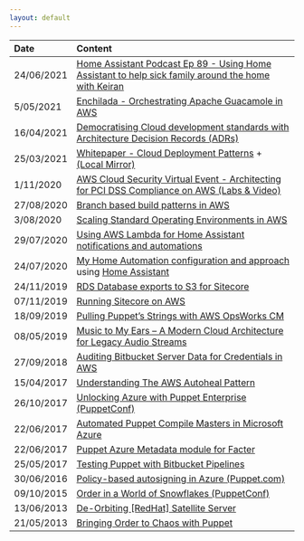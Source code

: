 ```yaml
---
layout: default
---
```



| Date        | Content            | 
|:-------------|:------------------|
| 24/06/2021   | [Home Assistant Podcast Ep 89 - Using Home Assistant to help sick family around the home with Keiran ](https://hasspodcast.io/ha089/) |
| 5/05/2021    | [Enchilada - Orchestrating Apache Guacamole in AWS](https://notes.keiran.io/posts/AWS_Bastion_Guacamole/) | 
| 16/04/2021   | [Democratising Cloud development standards with Architecture Decision Records (ADRs)](https://notes.keiran.io/posts/Cloud_ADRs/) | 
| 25/03/2021   | [Whitepaper - Cloud Deployment Patterns](https://www.sourcedgroup.com/resources/cloud-deployment-patterns) + [(Local Mirror)](./posts/Sourced_Cloud_Deployment_Patterns_Whitepaper.pdf)
| 1/11/2020    | [AWS Cloud Security Virtual Event - Architecting for PCI DSS Compliance on AWS (Labs & Video)](https://virtual.awssecurityevents.com/workshops/module4.html) | 
| 27/08/2020   | [Branch based build patterns in AWS](https://notes.keiran.io/posts/Branch_Based_Builds_in_AWS/) | 
| 3/08/2020    | [Scaling Standard Operating Environments in AWS](https://notes.keiran.io/posts/Scaling_SOEs_in_AWS/) |
| 29/07/2020   | [Using AWS Lambda for Home Assistant notifications and automations](https://notes.keiran.io/posts/Lambda_Home_Assistant_Notifications/) |
| 24/07/2020   | [My Home Automation configuration and approach](https://github.com/keirans/hass_config/) using [Home Assistant](https://www.home-assistant.io/) |
| 24/11/2019   | [RDS Database exports to S3 for Sitecore](https://notes.keiran.io/posts/RDS_Exports_to_S3_for_Sitecore/) |
| 07/11/2019   | [Running Sitecore on AWS](https://notes.keiran.io/posts/Running_Sitecore_on_AWS/) |
| 18/09/2019   | [Pulling Puppet’s Strings with AWS OpsWorks CM](https://www.sourcedgroup.com/blog/pulling-puppets-strings-with-aws-opsworks) |
| 08/05/2019   | [Music to My Ears – A Modern Cloud Architecture for Legacy Audio Streams](https://www.sourcedgroup.com/blog/music-to-my-ears-a-modern-cloud-architecture-for-legacy-audio-streams/) |
| 27/09/2018   | [Auditing Bitbucket Server Data for Credentials in AWS](https://www.sourcedgroup.com/blog/auditing-bitbucket-server-data-credentials-in-aws) |
| 15/04/2017   | [Understanding The AWS Autoheal Pattern](https://github.com/keirans/aws_autoheal) |
| 26/10/2017   | [Unlocking Azure with Puppet Enterprise (PuppetConf)](https://www.youtube.com/watch?v=tbWeYvOHvJE) | 
| 22/06/2017   | [Automated Puppet Compile Masters in Microsoft Azure](https://github.com/keirans/azure-puppet-compilemasters) | 
| 22/06/2017   | [Puppet Azure Metadata module for Facter](https://github.com/keirans/azuremetadata)
| 25/05/2017   | [Testing Puppet with Bitbucket Pipelines](https://www.slideshare.net/slideshow/embed_code/key/3Cc9FViIN2HHRm)
| 30/06/2016   | [Policy-based autosigning in Azure (Puppet.com)](https://puppet.com/blog/policy-based-autosigning-azure-cli-and-virtual-machine-tags) |
| 09/10/2015   | [Order in a World of Snowflakes (PuppetConf)](https://www.youtube.com/watch?v=d9T80hDDZNA) |
| 13/06/2013   | [De-Orbiting [RedHat] Satellite Server](http://goo.gl/0CAcy) |
| 21/05/2013   | [Bringing Order to Chaos with Puppet](https://www.slideshare.net/slideshow/embed_code/key/avj6vHPWMGOJH6)
